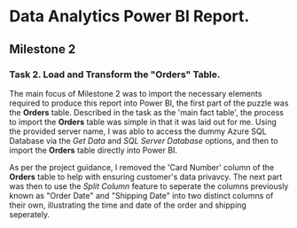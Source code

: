 # Data Analytics Power BI Report.
## Milestone 2
### Task 2. Load and Transform the "Orders" Table.
The main focus of Milestone 2 was to import the necessary elements required to produce this report into Power BI, the first part of the puzzle was the **Orders** table. Described in the task as the 'main fact table', the process to import the **Orders** table was simple in that it was laid out for me. Using the provided server name, I was ablo to access the dummy Azure SQL Database via the *Get Data* and *SQL Server Database* options, and then to import the **Orders** table directly into Power BI. 

As per the project guidance, I removed the 'Card Number' column of the **Orders** table to help with ensuring customer's data privavcy. The next part was then to use the *Split Column* feature to seperate the columns previously known as "Order Date" and "Shipping Date" into two distinct columns of their own, illustrating the time and date of the order and shipping seperately.
